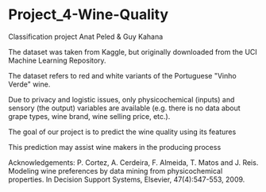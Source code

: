 # Project_4-Wine-Quality
Classification project Anat Peled & Guy Kahana

The dataset was taken from Kaggle, but originally downloaded from the UCI Machine Learning Repository.

The dataset refers to red and white variants of the Portuguese "Vinho Verde" wine. 

Due to privacy and logistic issues, only physicochemical (inputs) and sensory (the output) variables are available (e.g. there is no data about grape types, wine brand, wine selling price, etc.).

The goal of our project is to predict the wine quality using its features

This prediction may assist wine makers in the producing process

Acknowledgements: P. Cortez, A. Cerdeira, F. Almeida, T. Matos and J. Reis. Modeling wine preferences by data mining from physicochemical properties. In Decision Support Systems, Elsevier, 47(4):547-553, 2009.
